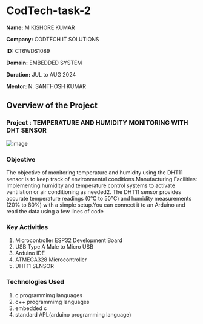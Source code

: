 # CodTech-task-2

**Name:** M KISHORE KUMAR

**Company:** CODTECH IT SOLUTIONS

**ID:**  CT6WDS1089

**Domain:** EMBEDDED SYSTEM

**Duration:** JUL to AUG 2024

**Mentor:** N. SANTHOSH KUMAR


## Overview of the Project

### Project : TEMPERATURE AND HUMIDITY MONITORING WITH DHT SENSOR

![image](https://github.com/user-attachments/assets/6d989489-1d1c-44c9-87e7-c35acc62d7df)




### Objective 
The objective of monitoring temperature and humidity using the DHT11 sensor is to keep track of environmental conditions.Manufacturing Facilities: Implementing humidity and temperature control systems to activate ventilation or air conditioning as needed2. The DHT11 sensor provides accurate temperature readings (0°C to 50°C) and humidity measurements (20% to 80%) with a simple setup.You can connect it to an Arduino and read the data using a few lines of code

### Key Activities
1. Microcontroller ESP32 Development Board
2. USB Type A Male to Micro USB
3. Arduino IDE
4. ATMEGA328 Microcontroller
5. DHT11 SENSOR

### Technologies Used
1. c programmimg languages
2. c++  programmimg languages
3. embedded c
4. standard APL(arduino programming language)
